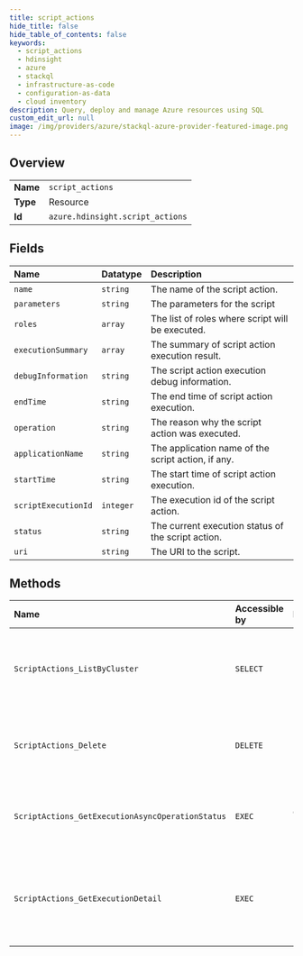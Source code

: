 ```yaml
---
title: script_actions
hide_title: false
hide_table_of_contents: false
keywords:
  - script_actions
  - hdinsight
  - azure    
  - stackql
  - infrastructure-as-code
  - configuration-as-data
  - cloud inventory
description: Query, deploy and manage Azure resources using SQL
custom_edit_url: null
image: /img/providers/azure/stackql-azure-provider-featured-image.png
---
```

  
    

## Overview
<table><tbody>
<tr><td><b>Name</b></td><td><code>script_actions</code></td></tr>
<tr><td><b>Type</b></td><td>Resource</td></tr>
<tr><td><b>Id</b></td><td><code>azure.hdinsight.script_actions</code></td></tr>
</tbody></table>

## Fields
| Name | Datatype | Description |
|:-----|:---------|:------------|
| `name` | `string` | The name of the script action. |
| `parameters` | `string` | The parameters for the script |
| `roles` | `array` | The list of roles where script will be executed. |
| `executionSummary` | `array` | The summary of script action execution result. |
| `debugInformation` | `string` | The script action execution debug information. |
| `endTime` | `string` | The end time of script action execution. |
| `operation` | `string` | The reason why the script action was executed. |
| `applicationName` | `string` | The application name of the script action, if any. |
| `startTime` | `string` | The start time of script action execution. |
| `scriptExecutionId` | `integer` | The execution id of the script action. |
| `status` | `string` | The current execution status of the script action. |
| `uri` | `string` | The URI to the script. |
## Methods
| Name | Accessible by | Required Params | Description |
|:-----|:--------------|:----------------|:------------|
| `ScriptActions_ListByCluster` | `SELECT` | `clusterName, resourceGroupName, subscriptionId` | Lists all the persisted script actions for the specified cluster. |
| `ScriptActions_Delete` | `DELETE` | `clusterName, resourceGroupName, scriptName, subscriptionId` | Deletes a specified persisted script action of the cluster. |
| `ScriptActions_GetExecutionAsyncOperationStatus` | `EXEC` | `clusterName, operationId, resourceGroupName, subscriptionId` | Gets the async operation status of execution operation. |
| `ScriptActions_GetExecutionDetail` | `EXEC` | `clusterName, resourceGroupName, scriptExecutionId, subscriptionId` | Gets the script execution detail for the given script execution ID. |
